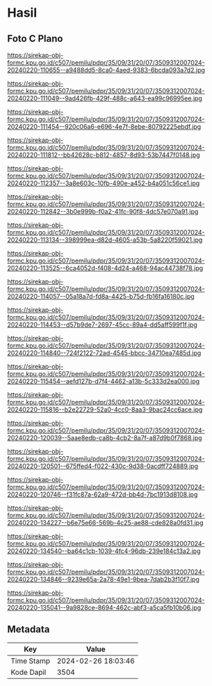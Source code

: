 # Hasil

## Foto C Plano

https://sirekap-obj-formc.kpu.go.id/c507/pemilu/pdpr/35/09/31/20/07/3509312007024-20240220-110655--a9488dd5-8ca0-4aed-9383-6bcda093a7d2.jpg

https://sirekap-obj-formc.kpu.go.id/c507/pemilu/pdpr/35/09/31/20/07/3509312007024-20240220-111049--9ad426fb-429f-488c-a643-ea99c96995ee.jpg

https://sirekap-obj-formc.kpu.go.id/c507/pemilu/pdpr/35/09/31/20/07/3509312007024-20240220-111454--920c06a6-e696-4e7f-8ebe-80792225ebdf.jpg

https://sirekap-obj-formc.kpu.go.id/c507/pemilu/pdpr/35/09/31/20/07/3509312007024-20240220-111812--bb42628c-b812-4857-8d93-53b7447f0148.jpg

https://sirekap-obj-formc.kpu.go.id/c507/pemilu/pdpr/35/09/31/20/07/3509312007024-20240220-112357--3a8e603c-10fb-490e-a452-b4a051c56ce1.jpg

https://sirekap-obj-formc.kpu.go.id/c507/pemilu/pdpr/35/09/31/20/07/3509312007024-20240220-112842--3b0e999b-f0a2-41fc-90f8-4dc57e070a91.jpg

https://sirekap-obj-formc.kpu.go.id/c507/pemilu/pdpr/35/09/31/20/07/3509312007024-20240220-113134--398999ea-d82d-4605-a53b-5a8220f59021.jpg

https://sirekap-obj-formc.kpu.go.id/c507/pemilu/pdpr/35/09/31/20/07/3509312007024-20240220-113525--6ca4052d-f408-4d24-a468-94ac44738f78.jpg

https://sirekap-obj-formc.kpu.go.id/c507/pemilu/pdpr/35/09/31/20/07/3509312007024-20240220-114057--05a18a7d-fd8a-4425-b75d-fb16fa16180c.jpg

https://sirekap-obj-formc.kpu.go.id/c507/pemilu/pdpr/35/09/31/20/07/3509312007024-20240220-114453--d57b9de7-2697-45cc-89a4-dd5aff599f1f.jpg

https://sirekap-obj-formc.kpu.go.id/c507/pemilu/pdpr/35/09/31/20/07/3509312007024-20240220-114840--724f2122-72ad-4545-bbcc-34710ea7485d.jpg

https://sirekap-obj-formc.kpu.go.id/c507/pemilu/pdpr/35/09/31/20/07/3509312007024-20240220-115454--aefd127b-d7f4-4462-a13b-5c333d2ea000.jpg

https://sirekap-obj-formc.kpu.go.id/c507/pemilu/pdpr/35/09/31/20/07/3509312007024-20240220-115816--b2e22729-52a0-4cc0-8aa3-9bac24cc6ace.jpg

https://sirekap-obj-formc.kpu.go.id/c507/pemilu/pdpr/35/09/31/20/07/3509312007024-20240220-120039--5aae8edb-ca8b-4cb2-8a7f-a87d9b0f7868.jpg

https://sirekap-obj-formc.kpu.go.id/c507/pemilu/pdpr/35/09/31/20/07/3509312007024-20240220-120501--675ffed4-f022-430c-9d38-0acdff724889.jpg

https://sirekap-obj-formc.kpu.go.id/c507/pemilu/pdpr/35/09/31/20/07/3509312007024-20240220-120746--f31fc87a-62a9-472d-bb4d-7bc1913d8108.jpg

https://sirekap-obj-formc.kpu.go.id/c507/pemilu/pdpr/35/09/31/20/07/3509312007024-20240220-134227--b6e75e66-569b-4c25-ae88-cde828a0fd31.jpg

https://sirekap-obj-formc.kpu.go.id/c507/pemilu/pdpr/35/09/31/20/07/3509312007024-20240220-134540--ba64c1cb-1039-4fc4-96db-239e184c13a2.jpg

https://sirekap-obj-formc.kpu.go.id/c507/pemilu/pdpr/35/09/31/20/07/3509312007024-20240220-134846--9239e65a-2a78-49e1-9bea-7dab2b3f10f7.jpg

https://sirekap-obj-formc.kpu.go.id/c507/pemilu/pdpr/35/09/31/20/07/3509312007024-20240220-135041--9a9828ce-8694-462c-abf3-a5ca5fb10b06.jpg


## Metadata

| Key        | Value               |
| ---------- | ------------------- |
| Time Stamp | 2024-02-26 18:03:46 |
| Kode Dapil | 3504                |



